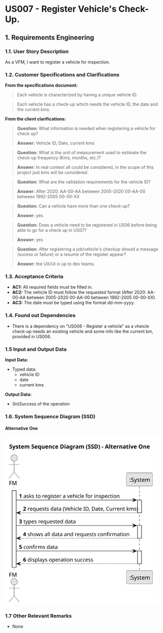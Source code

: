 # US007 -  Register Vehicle's Check-Up.


## 1. Requirements Engineering

### 1.1. User Story Description

As a VFM, I want to register a vehicle for inspection.

### 1.2. Customer Specifications and Clarifications 

**From the specifications document:**

>	Each vehicle is characterized by having a unique vehicle ID.

>	Each vehicle has a check-up which needs the vehicle ID, the date and the current kms.

**From the client clarifications:**


> **Question:**
What information is needed when registering a vehicle for check up?
>
> **Answer:**
Vehicle ID,
Date,
current kms

> **Question:**
What is the unit of measurement used to estimate the check-up frequency (Kms, months, etc.)?
>
> **Answer:**
In real context all could be considered, in the scope of this project just kms will be considered.

> **Question:**
What are the validation requirements for the vehicle ID?
>
> **Answer:**
After 2020: AA-00-AA
between 2005-2020 00-AA-00
between 1992-2005 00-00-XX


> **Question:**
Can a vehicle have more than one check-up?
>
> **Answer:**
yes


> **Question:**
Does a vehicle need to be registered in US06 before being able to go for a check up in US07?
> 
> **Answer:**
yes

> **Question:**
After registering a job/vehicle's checkup should a message (sucess or failure) or a resume of the register appear?
>
> **Answer:**
the UX/UI is up to dev teams.





### 1.3. Acceptance Criteria 

* **AC1:** All required fields must be filled in.
* **AC2:** The vehicle ID must follow the requested format (After 2020: AA-00-AA between 2005-2020 00-AA-00 between 1992-2005 00-00-XX).
* **AC3:** The date must be typed using the format dd-mm-yyyy.
### 1.4. Found out Dependencies

* There is a dependency on "US006 - Register a vehicle" as a vheicle check-up needs an existing vehicle and some info like the current km, provided in US006.

### 1.5 Input and Output Data

**Input Data:**

* Typed data:
    * vehicle ID
    * date
    * current kms
	

**Output Data:**

* (In)Success of the operation


### 1.6. System Sequence Diagram (SSD)



#### Alternative One

![System Sequence Diagram - Alternative One](svg/us007-system-sequence-diagram-alternative-one.svg)

### 1.7 Other Relevant Remarks

* None
